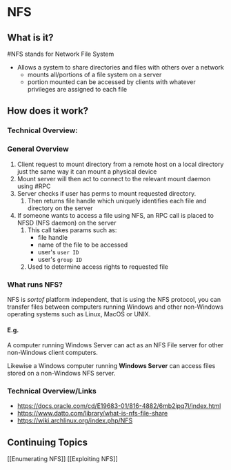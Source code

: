 # NFS
## What is it?
#NFS stands for Network File System
- Allows a system to share directories and files with others over a network
	- mounts all/portions of a file system on a server
	- portion mounted can be accessed by clients with whatever privileges are assigned to each file

## How does it work?
### Technical Overview: 


### General Overview
1. Client request to mount directory from a remote host on a local directory just the same way it can mount a physical device
2. Mount server will then act to connect to the relevant mount daemon using #RPC 
3. Server checks if user has perms to mount requested directory.
	1. Then returns file handle which uniquely identifies each file and directory on the server
4. If someone wants to access a file using NFS, an RPC call is placed to NFSD (NFS daemon) on the server
	1. This call takes params such as:
		- file handle
		- name of the file to be accessed
		- user's `user ID`
		- user's `group ID`
	2. Used to determine access rights to requested file

### What runs NFS?
NFS is *sortof* platform independent, that is using the NFS protocol, you can transfer files between computers running Windows and other non-Windows operating systems such as Linux, MacOS or UNIX. 

#### E.g.
A computer running Windows Server can act as an NFS File server for other non-Windows client computers.

Likewise a Windows computer running **Windows Server** can access files stored on a non-Windows NFS server. 

### Technical Overview/Links
- https://docs.oracle.com/cd/E19683-01/816-4882/6mb2ipq7l/index.html
- https://www.datto.com/library/what-is-nfs-file-share
- https://wiki.archlinux.org/index.php/NFS

## Continuing Topics
[[Enumerating NFS]]
[[Exploiting NFS]]
